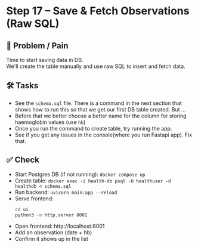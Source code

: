 Step 17 – Save & Fetch Observations (Raw SQL)
=============================================

💭 Problem / Pain  
-----------------
Time to start saving data in DB.  
We'll create the table manually and use raw SQL to insert and fetch data.

🛠️ Tasks  
---------
- See the `schema.sql` file. There is a command in the next section that shows how to run this so that we get our first DB table created. But ...
- Before that we better choose a better name for the column for storing haemoglobin values (use `hb`)
- Once you run the command to create table, try running the app. 
- See if you get any issues in the console(where you run Fastapi app). Fix that.

✅ Check  
--------
- Start Postgres DB (if not running): `docker compose up`
- Create table: `docker exec -i health-db psql -U healthuser -d healthdb < schema.sql`
- Run backend: `uvicorn main:app --reload`
- Serve frontend: 
  ```bash
  cd ui
  python3 -m http.server 8001
  ```
- Open frontend: http://localhost:8001
- Add an observation (date + hb)
- Confirm it shows up in the list